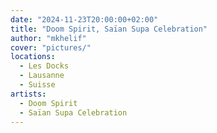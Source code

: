 ```yaml
---
date: "2024-11-23T20:00:00+02:00"
title: "Doom Spirit, Saïan Supa Celebration"
author: "mkhelif"
cover: "pictures/"
locations:
  - Les Docks
  - Lausanne
  - Suisse
artists:
  - Doom Spirit
  - Saïan Supa Celebration
---
```


